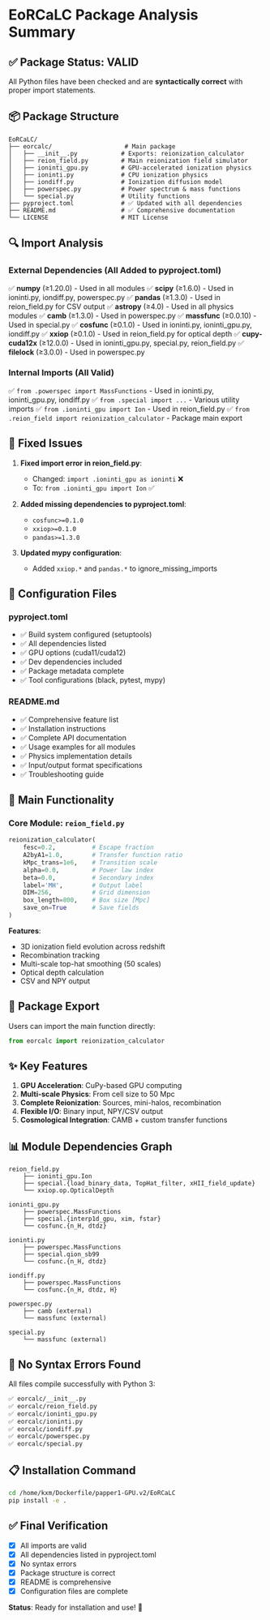 # EoRCaLC Package Analysis Summary

## ✅ Package Status: VALID

All Python files have been checked and are **syntactically correct** with proper import statements.

## 📦 Package Structure

```
EoRCaLC/
├── eorcalc/                    # Main package
│   ├── __init__.py            # Exports: reionization_calculator
│   ├── reion_field.py         # Main reionization field simulator
│   ├── ioninti_gpu.py         # GPU-accelerated ionization physics
│   ├── ioninti.py             # CPU ionization physics
│   ├── iondiff.py             # Ionization diffusion model
│   ├── powerspec.py           # Power spectrum & mass functions
│   └── special.py             # Utility functions
├── pyproject.toml             # ✅ Updated with all dependencies
├── README.md                  # ✅ Comprehensive documentation
└── LICENSE                    # MIT License
```

## 🔍 Import Analysis

### External Dependencies (All Added to pyproject.toml)
✅ **numpy** (≥1.20.0) - Used in all modules
✅ **scipy** (≥1.6.0) - Used in ioninti.py, iondiff.py, powerspec.py
✅ **pandas** (≥1.3.0) - Used in reion_field.py for CSV output
✅ **astropy** (≥4.0) - Used in all physics modules
✅ **camb** (≥1.3.0) - Used in powerspec.py
✅ **massfunc** (≥0.0.10) - Used in special.py
✅ **cosfunc** (≥0.1.0) - Used in ioninti.py, ioninti_gpu.py, iondiff.py
✅ **xxiop** (≥0.1.0) - Used in reion_field.py for optical depth
✅ **cupy-cuda12x** (≥12.0.0) - Used in ioninti_gpu.py, special.py, reion_field.py
✅ **filelock** (≥3.0.0) - Used in powerspec.py

### Internal Imports (All Valid)
✅ `from .powerspec import MassFunctions` - Used in ioninti.py, ioninti_gpu.py, iondiff.py
✅ `from .special import ...` - Various utility imports
✅ `from .ioninti_gpu import Ion` - Used in reion_field.py
✅ `from .reion_field import reionization_calculator` - Package main export

## 🔧 Fixed Issues

1. **Fixed import error in reion_field.py**:
   - Changed: `import .ioninti_gpu as ioninti` ❌
   - To: `from .ioninti_gpu import Ion` ✅

2. **Added missing dependencies to pyproject.toml**:
   - `cosfunc>=0.1.0`
   - `xxiop>=0.1.0`
   - `pandas>=1.3.0`

3. **Updated mypy configuration**:
   - Added `xxiop.*` and `pandas.*` to ignore_missing_imports

## 📝 Configuration Files

### pyproject.toml
- ✅ Build system configured (setuptools)
- ✅ All dependencies listed
- ✅ GPU options (cuda11/cuda12)
- ✅ Dev dependencies included
- ✅ Package metadata complete
- ✅ Tool configurations (black, pytest, mypy)

### README.md
- ✅ Comprehensive feature list
- ✅ Installation instructions
- ✅ Complete API documentation
- ✅ Usage examples for all modules
- ✅ Physics implementation details
- ✅ Input/output format specifications
- ✅ Troubleshooting guide

## 🚀 Main Functionality

### Core Module: `reion_field.py`
```python
reionization_calculator(
    fesc=0.2,          # Escape fraction
    A2byA1=1.0,        # Transfer function ratio
    kMpc_trans=1e6,    # Transition scale
    alpha=0.0,         # Power law index
    beta=0.0,          # Secondary index
    label='MH',        # Output label
    DIM=256,           # Grid dimension
    box_length=800,    # Box size [Mpc]
    save_on=True       # Save fields
)
```

**Features**:
- 3D ionization field evolution across redshift
- Recombination tracking
- Multi-scale top-hat smoothing (50 scales)
- Optical depth calculation
- CSV and NPY output

## 🎯 Package Export

Users can import the main function directly:
```python
from eorcalc import reionization_calculator
```

## ✨ Key Features

1. **GPU Acceleration**: CuPy-based GPU computing
2. **Multi-scale Physics**: From cell size to 50 Mpc
3. **Complete Reionization**: Sources, mini-halos, recombination
4. **Flexible I/O**: Binary input, NPY/CSV output
5. **Cosmological Integration**: CAMB + custom transfer functions

## 📊 Module Dependencies Graph

```
reion_field.py
    ├── ioninti_gpu.Ion
    ├── special.{load_binary_data, TopHat_filter, xHII_field_update}
    └── xxiop.op.OpticalDepth

ioninti_gpu.py
    ├── powerspec.MassFunctions
    ├── special.{interp1d_gpu, xim, fstar}
    └── cosfunc.{n_H, dtdz}

ioninti.py
    ├── powerspec.MassFunctions
    ├── special.qion_sb99
    └── cosfunc.{n_H, dtdz}

iondiff.py
    ├── powerspec.MassFunctions
    └── cosfunc.{n_H, dtdz, H}

powerspec.py
    ├── camb (external)
    └── massfunc (external)

special.py
    └── massfunc (external)
```

## 🔬 No Syntax Errors Found

All files compile successfully with Python 3:
```bash
✅ eorcalc/__init__.py
✅ eorcalc/reion_field.py
✅ eorcalc/ioninti_gpu.py
✅ eorcalc/ioninti.py
✅ eorcalc/iondiff.py
✅ eorcalc/powerspec.py
✅ eorcalc/special.py
```

## 📋 Installation Command

```bash
cd /home/kxm/Dockerfile/papper1-GPU.v2/EoRCaLC
pip install -e .
```

## ✅ Final Verification

- [x] All imports are valid
- [x] All dependencies listed in pyproject.toml
- [x] No syntax errors
- [x] Package structure is correct
- [x] README is comprehensive
- [x] Configuration files are complete

**Status**: Ready for installation and use! 🎉
